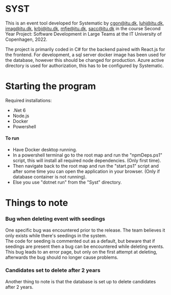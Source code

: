 # SYST
This is an event tool developed for Systematic by cgon@itu.dk, luhj@itu.dk, imag@itu.dk, krbj@itu.dk, mfje@itu.dk, sacc@itu.dk in the course Second Year Project: Software Development in Large Teams at the IT University of Copenhagen, 2022.

The project is primarily coded in C# for the backend paired with React.js for the frontend.
For development, a sql server docker image has been used for the database, however this should be changed for production.
Azure active directory is used for authorization, this has to be configured by Systematic.

# Starting the program
Required installations:
  - .Net 6
  - Node.js
  - Docker
  - Powershell
 
 <h4> To run </h4>

- Have Docker desktop running.<br/>
- In a powershell terminal go to the root map and run the "npmDeps.ps1" script, this will install all required node dependencies. (Only first time). <br/>
- Then navigate back to the root map and run the "start.ps1" script and after some time you can open the application in your browser. (Only if database container is not running). <br/>
- Else you use "dotnet run" from the "Syst" directory. <br/>

# Things to note
<h3> Bug when deleting event with seedings </h3>
One specific bug was encountered prior to the release. The team believes it only exists while there's seedings in the system. <br/>
The code for seeding is commented out as a default, but beware that if seedings are present then a bug can be encountered while deleting events. This bug leads to an error page, but only on the first attempt at deleting, afterwards the bug should no longer cause problems.<br/>

<h3> Candidates set to delete after 2 years </h3>
Another thing to note is that the database is set up to delete candidates after 2 years.

